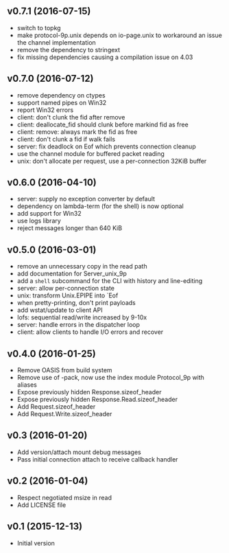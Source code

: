 ## v0.7.1 (2016-07-15)

* switch to topkg
* make protocol-9p.unix depends on io-page.unix to workaround an issue
  the channel implementation
* remove the dependency to stringext
* fix missing dependencies causing a compilation issue on 4.03

## v0.7.0 (2016-07-12)

* remove dependency on ctypes
* support named pipes on Win32
* report Win32 errors
* client: don't clunk the fid after remove
* client: deallocate_fid should clunk before markind fid as free
* client: remove: always mark the fid as free
* client: don't clunk a fid if walk fails
* server: fix deadlock on Eof which prevents connection cleanup
* use the channel module for buffered packet reading
* unix: don't allocate per request, use a per-connection 32KiB buffer

## v0.6.0 (2016-04-10)

* server: supply no exception converter by default
* dependency on lambda-term (for the shell) is now optional
* add support for Win32
* use logs library
* reject messages longer than 640 KiB

## v0.5.0 (2016-03-01)

* remove an unnecessary copy in the read path
* add documentation for Server_unix_9p
* add a `shell` subcommand for the CLI with history and line-editing
* server: allow per-connection state
* unix: transform Unix.EPIPE into `Eof
* when pretty-printing, don't print payloads
* add wstat/update to client API
* lofs: sequential read/write increased by 9-10x
* server: handle errors in the dispatcher loop
* client: allow clients to handle I/O errors and recover

## v0.4.0 (2016-01-25)

* Remove OASIS from build system
* Remove use of -pack, now use the index module Protocol_9p with aliases
* Expose previously hidden Response.sizeof_header
* Expose previously hidden Response.Read.sizeof_header
* Add Request.sizeof_header
* Add Request.Write.sizeof_header

## v0.3 (2016-01-20)

* Add version/attach mount debug messages
* Pass initial connection attach to receive callback handler

## v0.2 (2016-01-04)

* Respect negotiated msize in read
* Add LICENSE file

## v0.1 (2015-12-13)

* Initial version

